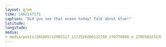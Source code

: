 ```yaml
---
layout: gram
time: 1462147175
caption: "Did you see that ocean today? Talk about blue!"
latitude: 
longitude: 
media:
- media/posts/201605/12965117_1172510206122758_270778890_n_17855832313020101.jpg
---
```

